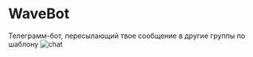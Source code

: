 # WaveBot
Телеграмм-бот, пересылающий твое сообщение в другие группы по шаблону
![chat](https://api.monosnap.com/rpc/file/download?id=RUDlbnz3HlMSun0CXq2hHk4FP7sN8u)
